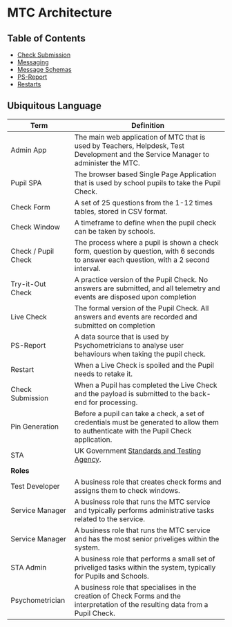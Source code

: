 # MTC Architecture

## Table of Contents
- [Check Submission](./messaging/check-submission/readme.md)
- [Messaging](./messaging/messaging.md)
- [Message Schemas](./messaging/message-schemas.md)
- [PS-Report](./ps-report/psychometric-report-data-sourcing.md)
- [Restarts](./restarts/readme.md)


## Ubiquitous Language

| Term                | Definition                                                                  |
|---------------------|-----------------------------------------------------------------------------|
| Admin App          | The main web application of MTC that is used by Teachers, Helpdesk, Test Development and the Service Manager to administer the MTC. |
| Pupil SPA          | The browser based Single Page Application that is used by school pupils to take the Pupil Check. |
| Check Form          | A set of 25 questions from the 1-12 times tables, stored in CSV format. |
| Check Window        | A timeframe to define when the pupil check can be taken by schools. |
| Check / Pupil Check | The process where a pupil is shown a check form, question by question, with 6 seconds to answer each question, with a 2 second interval. |
| Try-it-Out Check    | A practice version of the Pupil Check.  No answers are submitted, and all telemetry and events are disposed upon completion |
| Live Check          | The formal version of the Pupil Check.  All answers and events are recorded and submitted on completion |
| PS-Report           | A data source that is used by Psychometricians to analyse user behaviours when taking the pupil check.  |
| Restart      | When a Live Check is spoiled and the Pupil needs to retake it.    |
| Check Submission      | When a Pupil has completed the Live Check and the payload is submitted to the back-end for processing.    |
| Pin Generation      | Before a pupil can take a check, a set of credentials must be generated to allow them to authenticate with the Pupil Check application.    |
| STA                 | UK Government [Standards and Testing Agency](https://www.gov.uk/government/organisations/standards-and-testing-agency).    |
| **Roles**               |              |
| Test Developer      | A business role that creates check forms and assigns them to check windows.             |
| Service Manager      | A business role that runs the MTC service and typically performs administrative tasks related to the service.    |
| Service Manager      | A business role that runs the MTC service and has the most senior priveliges within the system.    |
| STA Admin      | A business role that performs a small set of priveliged tasks within the system, typically for Pupils and Schools.    |
| Psychometrician     | A business role that specialises in the creation of Check Forms and the interpretation of the resulting data from a Pupil Check.  |
